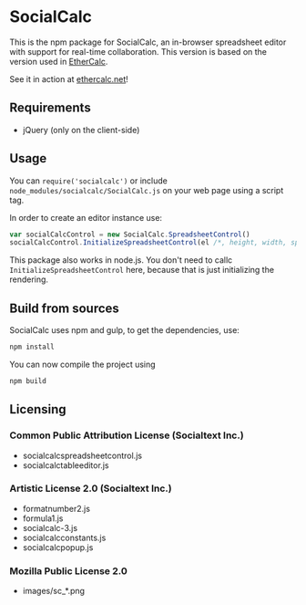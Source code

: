 # SocialCalc
This is the npm package for SocialCalc, an in-browser spreadsheet editor with support for real-time collaboration.
This version is based on the version used in [EtherCalc](https://github.com/audreyt/ethercalc).

See it in action at [ethercalc.net](http://ethercalc.net)!

## Requirements
* jQuery (only on the client-side)

## Usage
You can `require('socialcalc')` or include `node_modules/socialcalc/SocialCalc.js` on your web page using a script tag.

In order to create an editor instance use:
```js
var socialCalcControl = new SocialCalc.SpreadsheetControl()
socialCalcControl.InitializeSpreadsheetControl(el /*, height, width, spacebelow*/)
```

This package also works in node.js. You don't need to callc `InitializeSpreadsheetControl` here, because that is just initializing the rendering.

## Build from sources

SocialCalc uses npm and gulp, to get the dependencies, use:
```bash
npm install
```
You can now compile the project using
```bash
npm build
```

## Licensing
### Common Public Attribution License (Socialtext Inc.)
* socialcalcspreadsheetcontrol.js
* socialcalctableeditor.js

### Artistic License 2.0 (Socialtext Inc.)
* formatnumber2.js
* formula1.js
* socialcalc-3.js
* socialcalcconstants.js
* socialcalcpopup.js

### Mozilla Public License 2.0
* images/sc_*.png
